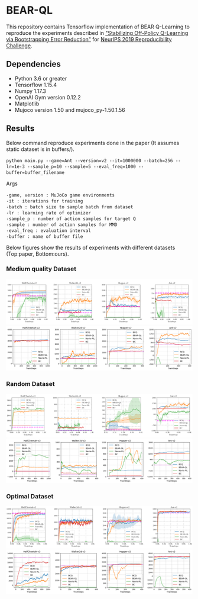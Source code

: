 # BEAR-QL

This repository contains Tensorflow implementation of BEAR Q-Learning to reproduce the experiments described in ["Stabilizing Off-Policy Q-Learning via Bootstrapping Error Reduction"](https://arxiv.org/abs/1906.00949) for [NeurIPS 2019 Reproducibility Challenge](https://openreview.net/forum?id=S1lXO6cf6S).

## Dependencies
- Python 3.6 or greater
- Tensorflow 1.15.4
- Numpy 1.17.3
- OpenAI Gym version 0.12.2
- Matplotlib
- Mujoco version 1.50 and mujoco_py-1.50.1.56

## Results
Below command reproduce experiments done in the paper (It assumes static dataset is in buffers/).
```
python main.py --game=Ant --version=v2 --it=1000000 --batch=256 --lr=1e-3 --sample_p=10 --sample=5 --eval_freq=1000 --buffer=buffer_filename
```
Args
```
-game, version : MuJoCo game environments
-it : iterations for training
-batch : batch size to sample batch from dataset
-lr : learning rate of optimizer
-sample_p : number of action samples for target Q
-sample : number of action samples for MMD
-eval_freq : evaluation interval
-buffer : name of buffer file
```
Below figures show the results of experiments with different datasets (Top:paper, Bottom:ours).

### Medium quality Dataset
![me_paper](figure/me.png)
![me_ours](figure/medium.png)

### Random Dataset
![rd_paper](figure/rd.png)
![rd_ours](figure/random.png)

### Optimal Dataset
![op_paper](figure/op.png)
![op_ours](figure/optim.png)
